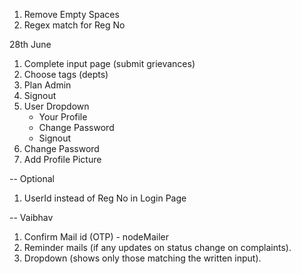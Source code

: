 1. Remove Empty Spaces
2. Regex match for Reg No

28th June
1. Complete input page (submit grievances)
2. Choose tags (depts)
3. Plan Admin
4. Signout
5. User Dropdown
    - Your Profile
    - Change Password
    - Signout
6. Change Password
7. Add Profile Picture

-- Optional
1. UserId instead of Reg No in Login Page


-- Vaibhav
1. Confirm Mail id (OTP)    - nodeMailer
2. Reminder mails (if any updates on status change on complaints).
3. Dropdown (shows only those matching the written input).
